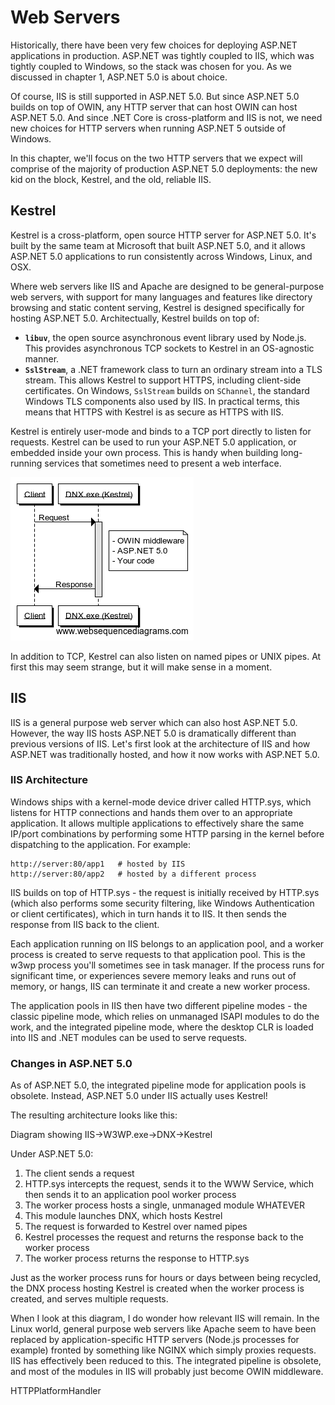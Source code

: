 # Web Servers

Historically, there have been very few choices for deploying ASP.NET applications in production. ASP.NET was tightly coupled to IIS, which was tightly coupled to Windows, so the stack was chosen for you. As we discussed in chapter 1, ASP.NET 5.0 is about choice. 

Of course, IIS is still supported in ASP.NET 5.0. But since ASP.NET 5.0 builds on top of OWIN, any HTTP server that can host OWIN can host ASP.NET 5.0. And since .NET Core is cross-platform and IIS is not, we need new choices for HTTP servers when running ASP.NET 5 outside of Windows. 

In this chapter, we'll focus on the two HTTP servers that we expect will comprise of the majority of production ASP.NET 5.0 deployments: the new kid on the block, Kestrel, and the old, reliable IIS. 

## Kestrel

Kestrel is a cross-platform, open source HTTP server for ASP.NET 5.0. It's built by the same team at Microsoft that built ASP.NET 5.0, and it allows ASP.NET 5.0 applications to run consistently across Windows, Linux, and OSX. 

Where web servers like IIS and Apache are designed to be general-purpose web servers, with support for many languages and features like directory browsing and static content serving, Kestrel is designed specifically for hosting ASP.NET 5.0. Architectually, Kestrel builds on top of:

 - **`libuv`**, the open source asynchronous event library used by Node.js. This provides asynchronous TCP sockets to Kestrel in an OS-agnostic manner. 
 - **`SslStream`**, a .NET framework class to turn an ordinary stream into a TLS stream. This allows Kestrel to support HTTPS, including client-side certificates. On Windows, `SslStream` builds on `SChannel`, the standard Windows TLS components also used by IIS. In practical terms, this means that HTTPS with Kestrel is as secure as HTTPS with IIS. 

Kestrel is entirely user-mode and binds to a TCP port directly to listen for requests. Kestrel can be used to run your ASP.NET 5.0 application, or embedded inside your own process. This is handy when building long-running services that sometimes need to present a web interface. 

![Request processing in Kestrel](images/kestrel-request.png)

In addition to TCP, Kestrel can also listen on named pipes or UNIX pipes. At first this may seem strange, but it will make sense in a moment. 

## IIS

IIS is a general purpose web server which can also host ASP.NET 5.0. However, the way IIS hosts ASP.NET 5.0 is dramatically different than previous versions of IIS. Let's first look at the architecture of IIS and how ASP.NET was traditionally hosted, and how it now works with ASP.NET 5.0. 

### IIS Architecture

Windows ships with a kernel-mode device driver called HTTP.sys, which listens for HTTP connections and hands them over to an appropriate application. It allows multiple applications to effectively share the same IP/port combinations by performing some HTTP parsing in the kernel before dispatching to the application. For example: 

    http://server:80/app1   # hosted by IIS
    http://server:80/app2   # hosted by a different process

IIS builds on top of HTTP.sys - the request is initially received by HTTP.sys (which also performs some security filtering, like Windows Authentication or client certificates), which in turn hands it to IIS. It then sends the response from IIS back to the client. 

Each application running on IIS belongs to an application pool, and a worker process is created to serve requests to that application pool. This is the w3wp process you'll sometimes see in task manager. If the process runs for significant time, or experiences severe memory leaks and runs out of memory, or hangs, IIS can terminate it and create a new worker process. 

The application pools in IIS then have two different pipeline modes - the classic pipeline mode, which relies on unmanaged ISAPI modules to do the work, and the integrated pipeline mode, where the desktop CLR is loaded into IIS and .NET modules can be used to serve requests. 

### Changes in ASP.NET 5.0

As of ASP.NET 5.0, the integrated pipeline mode for application pools is obsolete. Instead, ASP.NET 5.0 under IIS actually uses Kestrel! 

The resulting architecture looks like this: 

Diagram showing IIS->W3WP.exe->DNX->Kestrel

Under ASP.NET 5.0:

 1. The client sends a request
 2. HTTP.sys intercepts the request, sends it to the WWW Service, which then sends it to an application pool worker process
 3. The worker process hosts a single, unmanaged module WHATEVER
 4. This module launches DNX, which hosts Kestrel
 5. The request is forwarded to Kestrel over named pipes
 6. Kestrel processes the request and returns the response back to the worker process
 7. The worker process returns the response to HTTP.sys

Just as the worker process runs for hours or days between being recycled, the DNX process hosting Kestrel is created when the worker process is created, and serves multiple requests. 

When I look at this diagram, I do wonder how relevant IIS will remain. In the Linux world, general purpose web servers like Apache seem to have been replaced by application-specific HTTP servers (Node.js processes for example) fronted by something like NGINX which simply proxies requests. IIS has effectively been reduced to this. The integrated pipeline is obsolete, and most of the modules in IIS will probably just become OWIN middleware. 

HTTPPlatformHandler
